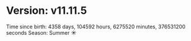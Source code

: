 # Version: v11.11.5
Time since birth: 4358 days, 104592 hours, 6275520 minutes, 376531200 seconds
Season: Summer ☀️
